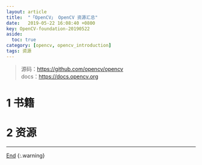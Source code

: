 ```yaml
---
layout: article
title:  "「OpenCV」 OpenCV 资源汇总"
date:   2019-05-22 16:08:40 +0800
key: OpenCV-foundation-20190522
aside:
  toc: true
category: [opencv, opencv_introduction]
tags: 资源
---
```

<span id='head'></span>  
>源码：<https://github.com/opencv/opencv>   
docs：<https://docs.opencv.org>   


<!--more-->


# 1 书籍

# 2 资源


-------------------  
[End](#head)
{:.warning}  
